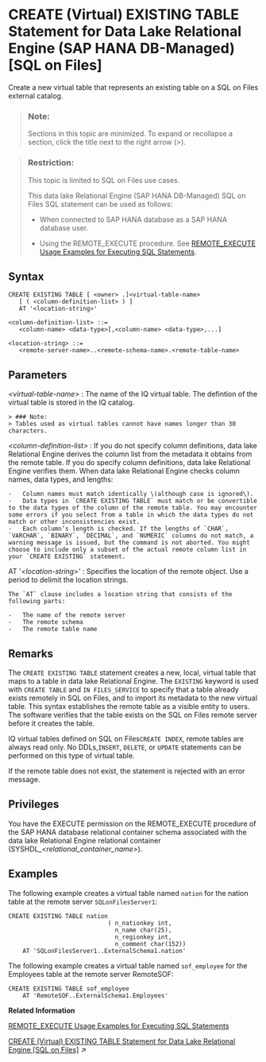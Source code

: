 <!-- loio569aa95237b54d28883feeceef487e21 -->

# CREATE \(Virtual\) EXISTING TABLE Statement for Data Lake Relational Engine \(SAP HANA DB-Managed\) \[SQL on Files\]

Create a new virtual table that represents an existing table on a SQL on Files external catalog.



> ### Note:  
> Sections in this topic are minimized. To expand or recollapse a section, click the title next to the right arrow \(*\>*\).



> ### Restriction:  
> This topic is limited to SQL on Files use cases.
> 
> This data lake Relational Engine \(SAP HANA DB-Managed\) SQL on Files SQL statement can be used as follows:
> 
> -   When connected to SAP HANA database as a SAP HANA database user.
> 
> -   Using the REMOTE\_EXECUTE procedure. See [REMOTE\_EXECUTE Usage Examples for Executing SQL Statements](../030-sql-statements/remote-execute-usage-examples-for-executing-sql-statements-fd99ac0.md).



## Syntax

```
CREATE EXISTING TABLE [ <owner> .]<virtual-table-name>
   [ ( <column-definition-list> ) ]
   AT '<location-string>'

<column-definition-list> ::=
   <column-name> <data-type>[,<column-name> <data-type>,...]

<location-string> ::=
   <remote-server-name>..<remote-schema-name>.<remote-table-name>
```



## Parameters

 *<virtual-table-name\>*
 :   The name of the IQ virtual table. The defintion of the virtual table is stored in the IQ catalog.

    > ### Note:  
    > Tables used as virtual tables cannot have names longer than 30 characters.

  *<column-definition-list\>*
 :   If you do not specify column definitions, data lake Relational Engine derives the column list from the metadata it obtains from the remote table. If you do specify column definitions, data lake Relational Engine verifies them. When data lake Relational Engine checks column names, data types, and lengths:

    -   Column names must match identically \(although case is ignored\).
    -   Data types in `CREATE EXISTING TABLE` must match or be convertible to the data types of the column of the remote table. You may encounter some errors if you select from a table in which the data types do not match or other inconsistencies exist.
    -   Each column’s length is checked. If the lengths of `CHAR`, `VARCHAR`, `BINARY`, `DECIMAL`, and `NUMERIC` columns do not match, a warning message is issued, but the command is not aborted. You might choose to include only a subset of the actual remote column list in your `CREATE EXISTING` statement.

  AT '*<location-string\>*'
 :   Specifies the location of the remote object. Use a period to delimit the location strings.

    The `AT` clause includes a location string that consists of the following parts:

    -   The name of the remote server
    -   The remote schema
    -   The remote table name

 

## Remarks

The `CREATE EXISTING TABLE` statement creates a new, local, virtual table that maps to a table in data lake Relational Engine. The `EXISTING` keyword is used with `CREATE TABLE` and `IN FILES_SERVICE` to specify that a table already exists remotely in SQL on Files, and to import its metadata to the new virtual table. This syntax establishes the remote table as a visible entity to users. The software verifies that the table exists on the SQL on Files remote server before it creates the table.

IQ virtual tables defined on SQL on Files`CREATE INDEX`, remote tables are always read only. No DDLs,`INSERT`, `DELETE`, or `UPDATE` statements can be performed on this type of virtual table.

If the remote table does not exist, the statement is rejected with an error message.



<a name="loio569aa95237b54d28883feeceef487e21__section_cdw_rlb_nqb"/>

## Privileges

You have the EXECUTE permission on the REMOTE\_EXECUTE procedure of the SAP HANA database relational container schema associated with the data lake Relational Engine relational container \(SYSHDL\_*<relational\_container\_name\>*\).



## Examples

The following example creates a virtual table named `nation` for the nation table at the remote server `SQLonFilesServer1`:

```
CREATE EXISTING TABLE nation
                            ( n_nationkey int,
                              n_name char(25),
                              n_regionkey int,
                              n_comment char(152)) 
	AT 'SQLonFilesServer1..ExternalSchema1.nation'
```

The following example creates a virtual table named `sof_employee` for the Employees table at the remote server RemoteSOF:

```
CREATE EXISTING TABLE sof_employee
	AT 'RemoteSOF..ExternalSchema1.Employees'
```

**Related Information**  


[REMOTE\_EXECUTE Usage Examples for Executing SQL Statements](../030-sql-statements/remote-execute-usage-examples-for-executing-sql-statements-fd99ac0.md "Execute a data lake Relational Engine SQL statement by embedding the statement in the REMOTE_EXECUTE procedure.")

[CREATE (Virtual) EXISTING TABLE Statement for Data Lake Relational Engine [SQL on Files]](https://help.sap.com/viewer/19b3964099384f178ad08f2d348232a9/2023_1_QRC/en-US/8bfd6bbf659b4c9ea03236eb2767ec80.html "Create a new virtual table that represents an existing table on a SQL on Files external catalog.") :arrow_upper_right:

